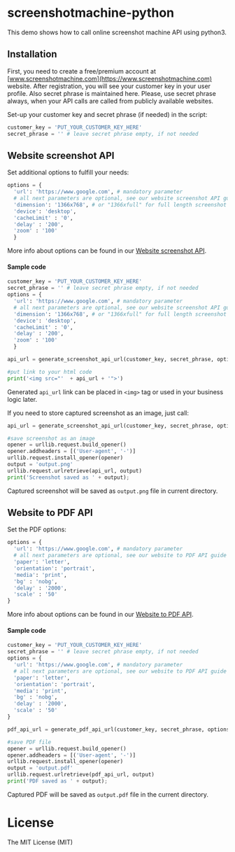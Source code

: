 # screenshotmachine-python

This demo shows how to call online screenshot machine API using python3.

## Installation
First, you need to create a free/premium account at [www.screenshotmachine.com](https://www.screenshotmachine.com) website. After registration, you will see your customer key in your user profile. Also secret phrase is maintained here. Please, use secret phrase always, when your API calls are called from publicly available websites.  

Set-up your customer key and secret phrase (if needed) in the script:

```python
customer_key = 'PUT_YOUR_CUSTOMER_KEY_HERE'
secret_phrase = '' # leave secret phrase empty, if not needed
```

## Website screenshot API
Set additional options to fulfill your needs: 

```python
options = {
  'url': 'https://www.google.com', # mandatory parameter
  # all next parameters are optional, see our website screenshot API guide for more details
  'dimension': '1366x768', # or "1366xfull" for full length screenshot
  'device': 'desktop',
  'cacheLimit' : '0',
  'delay' : '200',
  'zoom' : '100'
  }
```
More info about options can be found in our [Website screenshot API](https://www.screenshotmachine.com/website-screenshot-api.php).  

#### Sample code


```python
customer_key = 'PUT_YOUR_CUSTOMER_KEY_HERE'
secret_phrase = '' # leave secret phrase empty, if not needed
options = {
  'url': 'https://www.google.com', # mandatory parameter
  # all next parameters are optional, see our website screenshot API guide for more details
  'dimension': '1366x768', # or "1366xfull" for full length screenshot
  'device': 'desktop',
  'cacheLimit' : '0',
  'delay' : '200',
  'zoom' : '100'
  }

api_url = generate_screenshot_api_url(customer_key, secret_phrase, options)

#put link to your html code
print('<img src="'  + api_url + '">')
```
Generated ```api_url```  link can be placed in ```<img>``` tag or used in your business logic later.

If you need to store captured screenshot as an image, just call:

```python
api_url = generate_screenshot_api_url(customer_key, secret_phrase, options)

#save screenshot as an image
opener = urllib.request.build_opener()
opener.addheaders = [('User-agent', '-')]
urllib.request.install_opener(opener)
output = 'output.png'
urllib.request.urlretrieve(api_url, output)
print('Screenshot saved as ' + output);
```


Captured screenshot will be saved as ```output.png``` file in current directory.

## Website to PDF API

Set the PDF options: 
```python
options = {
  'url': 'https://www.google.com', # mandatory parameter
  # all next parameters are optional, see our website to PDF API guide for more details
  'paper': 'letter',
  'orientation': 'portrait',
  'media': 'print',
  'bg' : 'nobg',
  'delay' : '2000',
  'scale' : '50'
}
```
More info about options can be found in our [Website to PDF API](https://www.screenshotmachine.com/website-to-pdf-api.php).  
#### Sample code

```python
customer_key = 'PUT_YOUR_CUSTOMER_KEY_HERE'
secret_phrase = '' # leave secret phrase empty, if not needed
options = {
  'url': 'https://www.google.com', # mandatory parameter
  # all next parameters are optional, see our website to PDF API guide for more details
  'paper': 'letter',
  'orientation': 'portrait',
  'media': 'print',
  'bg' : 'nobg',
  'delay' : '2000',
  'scale' : '50'
}

pdf_api_url = generate_pdf_api_url(customer_key, secret_phrase, options)

#save PDF file
opener = urllib.request.build_opener()
opener.addheaders = [('User-agent', '-')]
urllib.request.install_opener(opener)
output = 'output.pdf'
urllib.request.urlretrieve(pdf_api_url, output)
print('PDF saved as ' + output);
```
Captured PDF will be saved as ```output.pdf``` file in the current directory.
# License

The MIT License (MIT)    